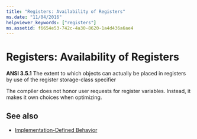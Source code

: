 ```yaml
---
title: "Registers: Availability of Registers"
ms.date: "11/04/2016"
helpviewer_keywords: ["registers"]
ms.assetid: f6654e53-742c-4a30-8620-1a4d436a6ae4
---
```

# Registers: Availability of Registers

**ANSI 3.5.1** The extent to which objects can actually be placed in registers by use of the register storage-class specifier

The compiler does not honor user requests for register variables. Instead, it makes it own choices when optimizing.

## See also

- [Implementation-Defined Behavior](../c-language/implementation-defined-behavior.md)
